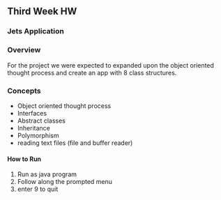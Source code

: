 ## Third Week HW
### Jets Application


### Overview
For the project we were expected to expanded upon the object oriented thought process and create an app with 8 class structures.

### Concepts
* Object oriented thought process
* Interfaces
* Abstract classes
* Inheritance
* Polymorphism
* reading text files (file and buffer reader)


#### How to Run
1. Run as java program
2. Follow along the prompted menu
3. enter 9 to quit
